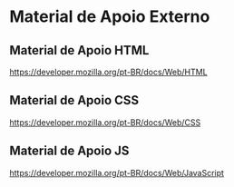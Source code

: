 # Material de Apoio Externo

## Material de Apoio HTML
https://developer.mozilla.org/pt-BR/docs/Web/HTML

## Material de Apoio CSS
https://developer.mozilla.org/pt-BR/docs/Web/CSS

## Material de Apoio JS
https://developer.mozilla.org/pt-BR/docs/Web/JavaScript